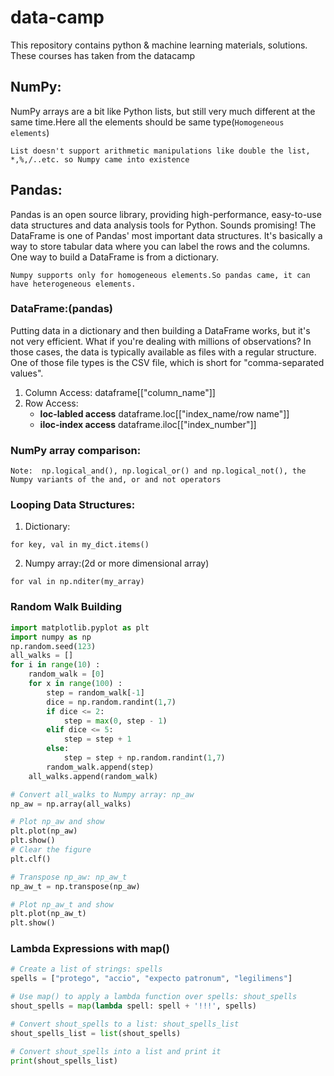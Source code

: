 # data-camp
This repository contains python &amp; machine learning materials, solutions. These courses has taken from the datacamp

## **NumPy:**
NumPy arrays are a bit like Python lists, but still very much different at the same time.Here all the elements should be same type(```Homogeneous elements```)
```
List doesn't support arithmetic manipulations like double the list, *,%,/..etc. so Numpy came into existence
```
## **Pandas:**
Pandas is an open source library, providing high-performance, easy-to-use data structures and data analysis tools for Python. 
Sounds promising! The DataFrame is one of Pandas' most important data structures. 
It's basically a way to store tabular data where you can label the rows and the columns.
One way to build a DataFrame is from a dictionary.
```
Numpy supports only for homogeneous elements.So pandas came, it can have heterogeneous elements. 
```
### DataFrame:(pandas)
Putting data in a dictionary and then building a DataFrame works, but it's not very efficient. 
What if you're dealing with millions of observations? In those cases, the data is typically available as files with a regular structure. 
One of those file types is the CSV file, which is short for "comma-separated values".
1. Column Access:
dataframe[["column_name"]]
2. Row Access:
	* **loc-labled access**
	dataframe.loc[["index_name/row name"]]
	* **iloc-index access**
	dataframe.iloc[["index_number"]]
### NumPy array comparison:
```
Note:  np.logical_and(), np.logical_or() and np.logical_not(), the Numpy variants of the and, or and not operators
```
### Looping Data Structures:
1. Dictionary:
```
for key, val in my_dict.items()
```
2. Numpy array:(2d or more dimensional array)
```
for val in np.nditer(my_array)
```
### Random Walk Building
``` Python
import matplotlib.pyplot as plt
import numpy as np
np.random.seed(123)
all_walks = []
for i in range(10) :
    random_walk = [0]
    for x in range(100) :
        step = random_walk[-1]
        dice = np.random.randint(1,7)
        if dice <= 2:
            step = max(0, step - 1)
        elif dice <= 5:
            step = step + 1
        else:
            step = step + np.random.randint(1,7)
        random_walk.append(step)
    all_walks.append(random_walk)

# Convert all_walks to Numpy array: np_aw
np_aw = np.array(all_walks)

# Plot np_aw and show
plt.plot(np_aw)
plt.show()
# Clear the figure
plt.clf()

# Transpose np_aw: np_aw_t
np_aw_t = np.transpose(np_aw)

# Plot np_aw_t and show
plt.plot(np_aw_t)
plt.show()
```

### Lambda Expressions with map()
``` Python
# Create a list of strings: spells
spells = ["protego", "accio", "expecto patronum", "legilimens"]

# Use map() to apply a lambda function over spells: shout_spells
shout_spells = map(lambda spell: spell + '!!!', spells)

# Convert shout_spells to a list: shout_spells_list
shout_spells_list = list(shout_spells)

# Convert shout_spells into a list and print it
print(shout_spells_list)

```